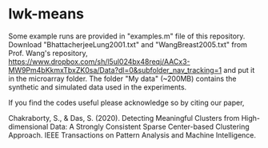 # lwk-means
Some example runs are provided in "examples.m" file of this repository. Download "BhattacherjeeLung2001.txt" and "WangBreast2005.txt" from Prof. Wang's repository, https://www.dropbox.com/sh/l5ul024bx48reqj/AACx3-MW9Pm4bKkmxTbxZK0sa/Data?dl=0&subfolder_nav_tracking=1 and put it in the microarray folder. The folder "My data" (~200MB) contains the synthetic and simulated data used in the experiments.

If you find the codes useful please acknowledge so by citing our paper,

Chakraborty, S., & Das, S. (2020). Detecting Meaningful Clusters from High-dimensional Data: A Strongly Consistent Sparse Center-based Clustering Approach. IEEE Transactions on Pattern Analysis and Machine Intelligence.


